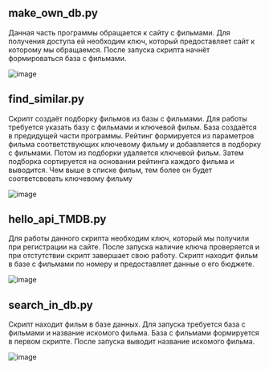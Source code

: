 ## make_own_db.py

 Данная часть программы обращается к сайту с фильмами. Для получения доступа ей необходим ключ, который предоставляет сайт к которому мы обращаемся. После запуска скрипта начнёт формироваться база с фильмами.
 
 ![image](https://github.com/user-attachments/assets/8f9cde07-5546-4eb6-9dee-624f59420685)


## find_similar.py

 Скрипт создаёт подборку фильмов из базы с фильмами. Для работы требуется указать базу с фильмами и ключевой фильм. База создаётся в предидущей части программы. Рейтинг формируется из параметров фильма соответствующих ключевому фильму и добавляется в подборку с фильмами. Потом из подборки удаляется ключевой фильм. Затем подборка сортируется на основании рейтинга каждого фильма и выводится. Чем выше в списке фильм, тем более он будет соответсвовать ключевому фильму 

 ![image](https://github.com/user-attachments/assets/d743b3f9-6f41-4c10-a03f-c49bbccf3978)


## hello_api_TMDB.py

 Для работы данного скрипта необходим ключ, который мы получили при регистрации на сайте. После запуска наличие ключа проверяется и при отстутствии скрипт завершает свою работу. Скрипт находит фильм в базе с фильмами по номеру и предоставляет данные о его бюджете.

 ![image](https://github.com/user-attachments/assets/49807ea6-53f9-4965-85eb-9f6a3a928b5d)


## search_in_db.py

 Скрипт находит фильм в базе данных. Для запуска требуется база с фильмами и название искомого фильма. База с фильмами формируется в первом скрипте. После запуска выводит название искомого фильма.

 ![image](https://github.com/user-attachments/assets/1345a635-0e89-461b-9a9f-984e304fdd01)
